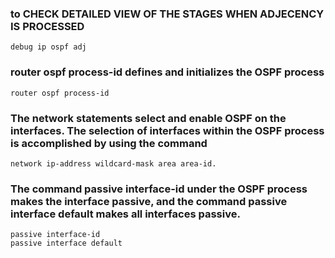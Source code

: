 ### to CHECK DETAILED VIEW OF THE STAGES WHEN ADJECENCY IS PROCESSED
    debug ip ospf adj 


### router ospf process-id defines and initializes the OSPF process
    router ospf process-id

### The network statements select and enable OSPF on the interfaces. The selection of interfaces within the OSPF process is accomplished by using the command 
    network ip-address wildcard-mask area area-id.

### The command passive interface-id under the OSPF process makes the interface passive, and the command passive interface default makes all interfaces passive.
    passive interface-id
    passive interface default 

